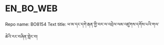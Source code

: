 # EN_BO_WEB
Repo name: BO8154
Text title: ཕ་མ་དང་དགེ་རྒན་གྱི་བར་ལ་འབྲེལ་ལམ་འཛུགས་དགོས་པའི་གལ་ཆེའི་རང་བཞིན་གླེང་བ།